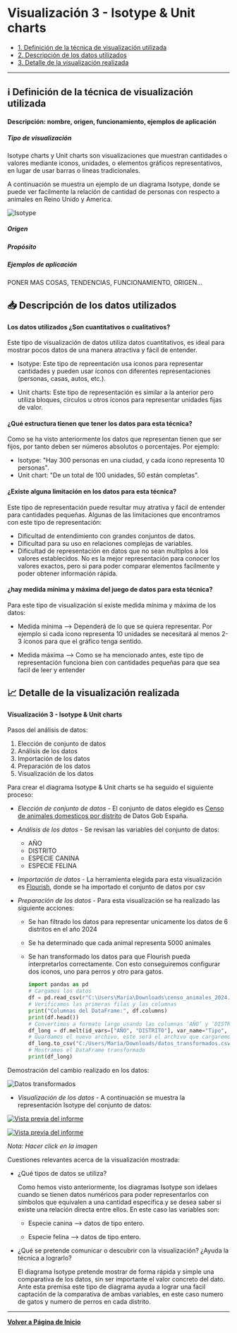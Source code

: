 # Visualización 3 - Isotype & Unit charts


- [1. Definición de la técnica de visualización utilizada](#Definición-de-la-técnica-de-visualizacion)
- [2. Descripción de los datos utilizados](#Descripción-de-los-datos-utilizados)
- [3. Detalle de la visualización realizada](#Detalle-de-la-visualización-realizada)

---

## ℹ️ Definición de la técnica de visualización utilizada 
#### Descripción: nombre, origen, funcionamiento, ejemplos de aplicación
##### Tipo de visualización
Isotype charts y Unit charts son visualizaciones que muestran cantidades o valores mediante iconos, unidades, o elementos gráficos representativos, en lugar de usar barras o líneas tradicionales.

A continuación se muestra un ejemplo de un diagrama Isotype, donde se puede ver facilmente la relación de cantidad de personas con respecto a animales en Reino Unido y America.


![Isotype](../assets/images/isotype.JPG)



##### Origen

##### Propósito

##### Ejemplos de aplicación

PONER MAS COSAS, TENDENCIAS, FUNCIONAMIENTO, ORIGEN...

## 📥 Descripción de los datos utilizados 
#### Los datos utilizados ¿Son cuantitativos o cualitativos?

Este tipo de visualización de datos utiliza datos cuantitativos, es ideal para mostrar pocos datos de una manera atractiva y fácil de entender.

- Isotype: Este tipo de repreentación usa íconos para representar cantidades y pueden usar íconos con diferentes representaciones (personas, casas, autos, etc.).

- Unit charts: Este tipo de representación es similar a la anterior pero utiliza bloques, círculos u otros íconos para representar unidades fijas de valor.

#### ¿Qué estructura tienen que tener los datos para esta técnica?

Como se ha visto anteriormente los datos que representan tienen que ser fijos, por tanto deben ser números absolutos o porcentajes. Por ejemplo:

- Isotype: "Hay 300 personas en una ciudad, y cada ícono representa 10 personas".
- Unit chart: "De un total de 100 unidades, 50 están completas".

#### ¿Existe alguna limitación en los datos para esta técnica? 
Este tipo de representación puede resultar muy atrativa y fácil de entender para cantidades pequeñas. Algunas de las limitaciones que encontramos con este tipo de representación:
- Dificultad de entendimiento con grandes conjuntos de datos.
- Dificultad para su uso en relaciones complejas de variables.
- Dificultad de representación en datos que no sean multiplos a los valores establecidos.
No es la mejor representación para conocer los valores exactos, pero si para poder comparar elementos facilmente y poder obtener información rápida. 

#### ¿hay medida mínima y máxima del juego de datos para esta técnica?

Para este tipo de visualización sí existe medida mínima y máxima de los datos:
- Medida mínima --> Dependerá de lo que se quiera representar. Por ejemplo si cada icono representa 10 unidades se necesitará al menos 2-3 íconos para que el gráfico tenga sentido.
  
- Medida máxima --> Como se ha mencionado antes, este tipo de representación funciona bien con cantidades pequeñas para que sea facil de leer y entender

## 📈 Detalle de la visualización realizada 
#### Visualización 3 - Isotype & Unit charts

Pasos del análisis de datos:

1. Elección de conjunto de datos
2. Análisis de los datos
3. Importación de los datos
4. Preparación de los datos
5. Visualización de los datos

Para crear el diagrama Isotype & Unit charts se ha seguido el siguiente proceso:

- *Elección de conjunto de datos* - El conjunto de datos elegido es [Censo de animales domesticos por distrito](https://datos.gob.es/en/catalogo/l01280796-censo-de-animales-domesticos-por-distrito) de Datos Gob España.
- *Análisis de los datos* - Se revisan las variables del conjunto de datos:
  
    - AÑO
    - DISTRITO
    - ESPECIE CANINA
    - ESPECIE FELINA
      
- *Importación de datos* - La herramienta elegida para esta visualización es [Flourish](https://flourish.studio/), donde se ha importado el conjunto de datos por csv
- *Preparación de los datos* - Para esta visualización se ha realizado las siguiente acciones:
  
  - Se han filtrado los datos para representar unicamente los datos de 6 distritos en el año 2024
  - Se ha determinado que cada animal representa 5000 animales
  - Se han transformado los datos para que Flourish pueda interpretarlos correctamente. Con esto conseguiremos configurar dos iconos, uno para perros y otro para gatos.
 
      ```python
      import pandas as pd
      # Cargamos los datos
      df = pd.read_csv(r"C:\Users\María\Downloads\censo_animales_2024.csv")
      # Verificamos las primeras filas y las columnas
      print("Columnas del DataFrame:", df.columns)
      print(df.head())
      # Convertimos a formato largo usando las columnas ‘AÑO’ y ‘DISTRITO’ como fijas
      df_long = df.melt(id_vars=["AÑO", "DISTRITO"], var_name="Tipo", value_name="Cantidad")
      # Guardamos el nuevo archivo, este será el archivo que cargaremos en Flourish
      df_long.to_csv("C:/Users/María/Downloads/datos_transformados.csv", index=False)
      # Mostramos el DataFrame transformado
      print(df_long)


Demostración del cambio realizado en los datos:

  ![Datos transformados](../assets/images/datos_transformados.JPG)
  
- *Visualización de los datos* - A continuación se muestra la representación Isotype del conjunto de datos:

[![Vista previa del informe](../assets/images/theyeatingthecats.JPG)](https://public.flourish.studio/visualisation/22305448/) 



<a href="https://public.flourish.studio/visualisation/22305448/" target="_blank">
  <img src="assets/images/theyeatingthecats.JPG" alt="Vista previa del informe">
</a>


*Nota: Hacer click en la imagen*


Cuestiones relevantes acerca de la visualización mostrada:
- ¿Qué tipos de datos se utiliza?

  Como hemos visto anteriormente, los diagramas Isotype son idelaes cuando se tienen datos numéricos para poder representarlos con símbolos que equivalen a una cantidad específica.y se desea saber si existe una relación directa entre ellos. En este caso las variables son:

  - Especie canina --> datos de tipo entero.

  - Especie felina --> datos de tipo entero.
  
- ¿Qué se pretende comunicar o descubrir con la visualización? ¿Ayuda la técnica a lograrlo?

  El diagrama Isotype pretende mostrar de forma rápida y simple una comparativa de los datos, sin ser importante el valor concreto del dato. Ante esta premisa este tipo de diagrama ayuda a lograr una facil captación de la comparativa de ambas variables, en este caso numero de gatos y numero de perros en cada distrito.
  
---

**[Volver a Página de Inicio](../index.md)**
